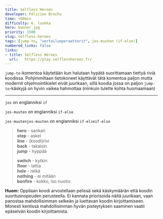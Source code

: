 ```yaml
---
title: Selfless Heroes
developer: Félicien Brochu
time: +60min
difficulty: 6. luokka
hero: banner.jpg
priority: 1500
slug: selfless-heroes
tags: [jump-to, "vertailuoperaattorit", jos-muuten (if-else)]
numbered_links: false
links:
- title: Selfless Heroes
  url:   https://play.selflessheroes.fr/
---
```



`jump-to`-komentoa käytetään kun halutaan hypätä suorittamaan tiettyä riviä koodissa. Pohjimmiltaan tietokoneet käyttävät tätä komentoa paljon mutta modernit ohjelmointikielet eivät juurikaan, sillä koodia jossa on paljon `jump-to`-käskyjä on hyvin vaikea hahmottaa (niinkuin tulette kohta huomaamaan)

---

`jos` on englanniksi `if`

`jos-muuten` on englanniksi `if-else`

`jos-muutenjos-muuten` on englanniksi `if-elseif-else`

> **hero** - sankari \
> **step** - askel \
> **line** - (koodi)rivi \
> **back** - takaisin \
> **jump** - hyppää
>
> **switch** - kytkin \
> **floor** - lattia \
> **hole** - reikä \
> **nothing** - ei mitään \
> **bonfire** - kokko, iso nuotio


**Huom:** Oppilaan koodi arvostellaan pelissä sekä käskymäärän että koodin suoritusnopeuden perusteella. Ei kannata priorisoida näitä juurikaan, vaan panostaa mahdollisimman selkeän ja luettavan koodin kirjoittamiseen. Monesti kentissä mahdollisimman hyvän pisteytyksen saaminen vaatii epäselvän koodin kirjoittamista.
